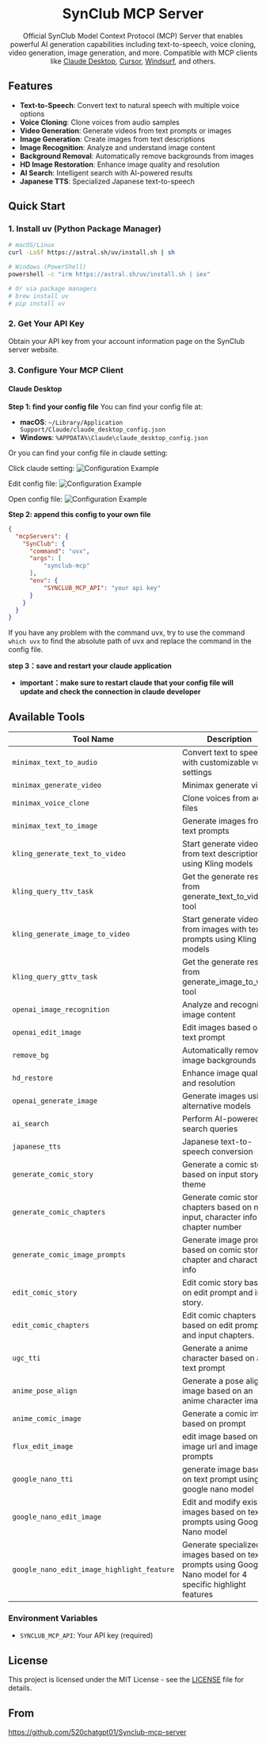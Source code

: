 <h1 align="center">SynClub MCP Server</h1>

<p align="center">
  Official SynClub Model Context Protocol (MCP) Server that enables powerful AI generation capabilities including text-to-speech, voice cloning, video generation, image generation, and more. Compatible with MCP clients like <a href="https://www.anthropic.com/claude">Claude Desktop</a>, <a href="https://www.cursor.so">Cursor</a>, <a href="https://codeium.com/windsurf">Windsurf</a>, and others.
</p>

## Features

-  **Text-to-Speech**: Convert text to natural speech with multiple voice options
-  **Voice Cloning**: Clone voices from audio samples
-  **Video Generation**: Generate videos from text prompts or images
-  **Image Generation**: Create images from text descriptions
-  **Image Recognition**: Analyze and understand image content
-  **Background Removal**: Automatically remove backgrounds from images
-  **HD Image Restoration**: Enhance image quality and resolution
-  **AI Search**: Intelligent search with AI-powered results
-  **Japanese TTS**: Specialized Japanese text-to-speech

## Quick Start

### 1. Install uv (Python Package Manager)

```bash
# macOS/Linux
curl -LsSf https://astral.sh/uv/install.sh | sh

# Windows (PowerShell)
powershell -c "irm https://astral.sh/uv/install.sh | iex"

# Or via package managers
# brew install uv
# pip install uv
```

### 2. Get Your API Key

Obtain your API key from your account information page on the SynClub server website.

### 3. Configure Your MCP Client

#### Claude Desktop

**Step 1: find your config file**
You can find your config file at:
- **macOS**: `~/Library/Application Support/Claude/claude_desktop_config.json`
- **Windows**: `%APPDATA%\Claude\claude_desktop_config.json`

Or you can find your config file in claude setting:

Click claude setting:
![Configuration Example](https://raw.githubusercontent.com/520chatgpt01/Synclub-mcp-server/refs/heads/main/image/a573ab2ed4900d8b2478b6d5b91f78e0.jpg)

Edit config file:
![Configuration Example](https://raw.githubusercontent.com/520chatgpt01/Synclub-mcp-server/refs/heads/main/image/7e790df2aefa5dee0aeb40735ac12124.jpg)

Open config file:
![Configuration Example](https://raw.githubusercontent.com/520chatgpt01/Synclub-mcp-server/refs/heads/main/image/ccdfa55185c0f5f4d07a6b7fdf93c0d6.jpg)

**Step 2: append this config to your own file**

```json
{
  "mcpServers": {
    "SynClub": {
      "command": "uvx",
      "args": [
          "synclub-mcp"
      ],
      "env": {
          "SYNCLUB_MCP_API": "your api key"
      }
    }
  }
}
```

If you have any problem with the command uvx, try to use the command `which uvx` to find the absolute path of uvx and replace the command in the config file.

**step 3：save and restart your claude application**
- **important：make sure to restart claude that your config file will update and check the connection in claude developer**

##  Available Tools

| Tool Name | Description |
|-----------|-------------|
| `minimax_text_to_audio` | Convert text to speech with customizable voice settings |
| `minimax_generate_video` | Minimax generate videos |
| `minimax_voice_clone` | Clone voices from audio files |
| `minimax_text_to_image` | Generate images from text prompts |
| `kling_generate_text_to_video` | Start generate videos from text descriptions using Kling models|
| `kling_query_ttv_task` | Get the generate result from generate_text_to_video tool|
| `kling_generate_image_to_video` | Start generate videos from images with text prompts using Kling models|
| `kling_query_gttv_task` | Get the generate result from generate_image_to_video tool|
| `openai_image_recognition` | Analyze and recognize image content |
| `openai_edit_image` | Edit images based on a text prompt |
| `remove_bg` | Automatically remove image backgrounds |
| `hd_restore` | Enhance image quality and resolution |
| `openai_generate_image` | Generate images using alternative models |
| `ai_search` | Perform AI-powered search queries |
| `japanese_tts` | Japanese text-to-speech conversion |
| `generate_comic_story` | Generate a comic story based on input story theme |
| `generate_comic_chapters` | Generate comic story chapters based on novel input, character info and chapter number |
| `generate_comic_image_prompts` | Generate image prompts based on comic story chapter and character info |
| `edit_comic_story` | Edit comic story based on edit prompt and input story. |
| `edit_comic_chapters` | Edit comic chapters based on edit prompt and input chapters. |
| `ugc_tti` | Generate a anime character based on a text prompt |
| `anime_pose_align` | Generate a pose align image based on an anime character image |
| `anime_comic_image` | Generate a comic image based on prompt |
| `flux_edit_image` | edit image based on image url and image prompts |
| `google_nano_tti` | generate image based on text prompt using google nano model |
| `google_nano_edit_image` | Edit and modify existing images based on text prompts using Google Nano model |
| `google_nano_edit_image_highlight_feature` | Generate specialized images based on text prompts using Google Nano model for 4 specific highlight features |

### Environment Variables

- `SYNCLUB_MCP_API`: Your API key (required)

## License

This project is licensed under the MIT License - see the [LICENSE](LICENSE) file for details.

## From
https://github.com/520chatgpt01/Synclub-mcp-server